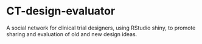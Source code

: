 CT-design-evaluator
===================

A social network for clinical trial designers, using RStudio shiny, to promote sharing and evaluation of old and new design ideas.

